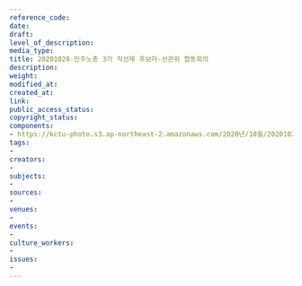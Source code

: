 ```yaml
---
reference_code: 
date: 
draft: 
level_of_description: 
media_type: 
title: 20201028-민주노총 3기 직선제 후보자-선관위 합동회의
description: 
weight: 
modified_at: 
created_at: 
link: 
public_access_status: 
copyright_status: 
components:
- https://kctu-photo.s3.ap-northeast-2.amazonaws.com/2020년/10월/20201028-민주노총+3기+직선제+후보자-선관위+합동회의/_1DX0584.jpg
tags:
- 
creators:
- 
subjects:
- 
sources:
- 
venues:
- 
events:
- 
culture_workers:
- 
issues:
- 
---
```

